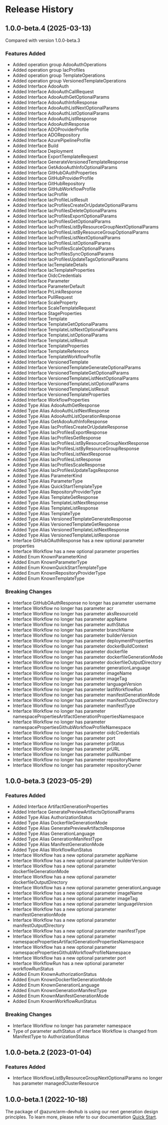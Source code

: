 # Release History
    
## 1.0.0-beta.4 (2025-03-13)
Compared with version 1.0.0-beta.3
    
### Features Added

  - Added operation group AdooAuthOperations
  - Added operation group IacProfiles
  - Added operation group TemplateOperations
  - Added operation group VersionedTemplateOperations
  - Added Interface AdooAuth
  - Added Interface AdooAuthCallRequest
  - Added Interface AdooAuthGetOptionalParams
  - Added Interface AdooAuthInfoResponse
  - Added Interface AdooAuthListNextOptionalParams
  - Added Interface AdooAuthListOptionalParams
  - Added Interface AdooAuthListResponse
  - Added Interface AdooAuthResponse
  - Added Interface ADOProviderProfile
  - Added Interface ADORepository
  - Added Interface AzurePipelineProfile
  - Added Interface Build
  - Added Interface Deployment
  - Added Interface ExportTemplateRequest
  - Added Interface GenerateVersionedTemplateResponse
  - Added Interface GetAdooAuthInfoOptionalParams
  - Added Interface GitHubOAuthProperties
  - Added Interface GitHubProviderProfile
  - Added Interface GitHubRepository
  - Added Interface GitHubWorkflowProfile
  - Added Interface IacProfile
  - Added Interface IacProfileListResult
  - Added Interface IacProfilesCreateOrUpdateOptionalParams
  - Added Interface IacProfilesDeleteOptionalParams
  - Added Interface IacProfilesExportOptionalParams
  - Added Interface IacProfilesGetOptionalParams
  - Added Interface IacProfilesListByResourceGroupNextOptionalParams
  - Added Interface IacProfilesListByResourceGroupOptionalParams
  - Added Interface IacProfilesListNextOptionalParams
  - Added Interface IacProfilesListOptionalParams
  - Added Interface IacProfilesScaleOptionalParams
  - Added Interface IacProfilesSyncOptionalParams
  - Added Interface IacProfilesUpdateTagsOptionalParams
  - Added Interface IacTemplateDetails
  - Added Interface IacTemplateProperties
  - Added Interface OidcCredentials
  - Added Interface Parameter
  - Added Interface ParameterDefault
  - Added Interface PrLinkResponse
  - Added Interface PullRequest
  - Added Interface ScaleProperty
  - Added Interface ScaleTemplateRequest
  - Added Interface StageProperties
  - Added Interface Template
  - Added Interface TemplateGetOptionalParams
  - Added Interface TemplateListNextOptionalParams
  - Added Interface TemplateListOptionalParams
  - Added Interface TemplateListResult
  - Added Interface TemplateProperties
  - Added Interface TemplateReference
  - Added Interface TemplateWorkflowProfile
  - Added Interface VersionedTemplate
  - Added Interface VersionedTemplateGenerateOptionalParams
  - Added Interface VersionedTemplateGetOptionalParams
  - Added Interface VersionedTemplateListNextOptionalParams
  - Added Interface VersionedTemplateListOptionalParams
  - Added Interface VersionedTemplateListResult
  - Added Interface VersionedTemplateProperties
  - Added Interface WorkflowProperties
  - Added Type Alias AdooAuthGetResponse
  - Added Type Alias AdooAuthListNextResponse
  - Added Type Alias AdooAuthListOperationResponse
  - Added Type Alias GetAdooAuthInfoResponse
  - Added Type Alias IacProfilesCreateOrUpdateResponse
  - Added Type Alias IacProfilesExportResponse
  - Added Type Alias IacProfilesGetResponse
  - Added Type Alias IacProfilesListByResourceGroupNextResponse
  - Added Type Alias IacProfilesListByResourceGroupResponse
  - Added Type Alias IacProfilesListNextResponse
  - Added Type Alias IacProfilesListResponse
  - Added Type Alias IacProfilesScaleResponse
  - Added Type Alias IacProfilesUpdateTagsResponse
  - Added Type Alias ParameterKind
  - Added Type Alias ParameterType
  - Added Type Alias QuickStartTemplateType
  - Added Type Alias RepositoryProviderType
  - Added Type Alias TemplateGetResponse
  - Added Type Alias TemplateListNextResponse
  - Added Type Alias TemplateListResponse
  - Added Type Alias TemplateType
  - Added Type Alias VersionedTemplateGenerateResponse
  - Added Type Alias VersionedTemplateGetResponse
  - Added Type Alias VersionedTemplateListNextResponse
  - Added Type Alias VersionedTemplateListResponse
  - Interface GitHubOAuthResponse has a new optional parameter properties
  - Interface Workflow has a new optional parameter properties
  - Added Enum KnownParameterKind
  - Added Enum KnownParameterType
  - Added Enum KnownQuickStartTemplateType
  - Added Enum KnownRepositoryProviderType
  - Added Enum KnownTemplateType

### Breaking Changes

  - Interface GitHubOAuthResponse no longer has parameter username
  - Interface Workflow no longer has parameter acr
  - Interface Workflow no longer has parameter aksResourceId
  - Interface Workflow no longer has parameter appName
  - Interface Workflow no longer has parameter authStatus
  - Interface Workflow no longer has parameter branchName
  - Interface Workflow no longer has parameter builderVersion
  - Interface Workflow no longer has parameter deploymentProperties
  - Interface Workflow no longer has parameter dockerBuildContext
  - Interface Workflow no longer has parameter dockerfile
  - Interface Workflow no longer has parameter dockerfileGenerationMode
  - Interface Workflow no longer has parameter dockerfileOutputDirectory
  - Interface Workflow no longer has parameter generationLanguage
  - Interface Workflow no longer has parameter imageName
  - Interface Workflow no longer has parameter imageTag
  - Interface Workflow no longer has parameter languageVersion
  - Interface Workflow no longer has parameter lastWorkflowRun
  - Interface Workflow no longer has parameter manifestGenerationMode
  - Interface Workflow no longer has parameter manifestOutputDirectory
  - Interface Workflow no longer has parameter manifestType
  - Interface Workflow no longer has parameter namespacePropertiesArtifactGenerationPropertiesNamespace
  - Interface Workflow no longer has parameter namespacePropertiesGithubWorkflowProfileNamespace
  - Interface Workflow no longer has parameter oidcCredentials
  - Interface Workflow no longer has parameter port
  - Interface Workflow no longer has parameter prStatus
  - Interface Workflow no longer has parameter prURL
  - Interface Workflow no longer has parameter pullNumber
  - Interface Workflow no longer has parameter repositoryName
  - Interface Workflow no longer has parameter repositoryOwner
    
    
## 1.0.0-beta.3 (2023-05-29)
    
### Features Added

  - Added Interface ArtifactGenerationProperties
  - Added Interface GeneratePreviewArtifactsOptionalParams
  - Added Type Alias AuthorizationStatus
  - Added Type Alias DockerfileGenerationMode
  - Added Type Alias GeneratePreviewArtifactsResponse
  - Added Type Alias GenerationLanguage
  - Added Type Alias GenerationManifestType
  - Added Type Alias ManifestGenerationMode
  - Added Type Alias WorkflowRunStatus
  - Interface Workflow has a new optional parameter appName
  - Interface Workflow has a new optional parameter builderVersion
  - Interface Workflow has a new optional parameter dockerfileGenerationMode
  - Interface Workflow has a new optional parameter dockerfileOutputDirectory
  - Interface Workflow has a new optional parameter generationLanguage
  - Interface Workflow has a new optional parameter imageName
  - Interface Workflow has a new optional parameter imageTag
  - Interface Workflow has a new optional parameter languageVersion
  - Interface Workflow has a new optional parameter manifestGenerationMode
  - Interface Workflow has a new optional parameter manifestOutputDirectory
  - Interface Workflow has a new optional parameter manifestType
  - Interface Workflow has a new optional parameter namespacePropertiesArtifactGenerationPropertiesNamespace
  - Interface Workflow has a new optional parameter namespacePropertiesGithubWorkflowProfileNamespace
  - Interface Workflow has a new optional parameter port
  - Interface WorkflowRun has a new optional parameter workflowRunStatus
  - Added Enum KnownAuthorizationStatus
  - Added Enum KnownDockerfileGenerationMode
  - Added Enum KnownGenerationLanguage
  - Added Enum KnownGenerationManifestType
  - Added Enum KnownManifestGenerationMode
  - Added Enum KnownWorkflowRunStatus

### Breaking Changes

  - Interface Workflow no longer has parameter namespace
  - Type of parameter authStatus of interface Workflow is changed from ManifestType to AuthorizationStatus
    
    
## 1.0.0-beta.2 (2023-01-04)
    
### Features Added

  - Interface WorkflowListByResourceGroupNextOptionalParams no longer has parameter managedClusterResource
    
    
## 1.0.0-beta.1 (2022-10-18)

The package of @azure/arm-devhub is using our next generation design principles. To learn more, please refer to our documentation [Quick Start](https://aka.ms/azsdk/js/mgmt/quickstart).
